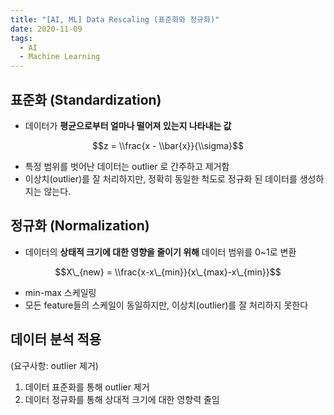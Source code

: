 ```yaml
---
title: "[AI, ML] Data Rescaling (표준화와 정규화)"
date: 2020-11-09
tags:
  - AI
  - Machine Learning
---
```


## 표준화 (Standardization)

- 데이터가 **평균으로부터 얼마나 떨어져 있는지 나타내는 값**

$$z = \\frac{x - \\bar{x}}{\\sigma}$$

- 특정 범위를 벗어난 데이터는 outlier 로 간주하고 제거함
- 이상치(outlier)를 잘 처리하지만, 정확히 동일한 척도로 정규화 된 데이터를 생성하지는 않는다.

## 정규화 (Normalization)

- 데이터의 **상태적 크기에 대한 영향을 줄이기 위해** 데이터 범위를 0~1로 변환

$$X\_{new} = \\frac{x-x\_{min}}{x\_{max}-x\_{min}}$$

- min-max 스케일링
- 모든 feature들의 스케일이 동일하지만, 이상치(outlier)를 잘 처리하지 못한다

## 데이터 분석 적용

(요구사항: outlier 제거)

1.  데이터 표준화를 통해 outlier 제거
2.  데이터 정규화를 통해 상대적 크기에 대한 영향력 줄임